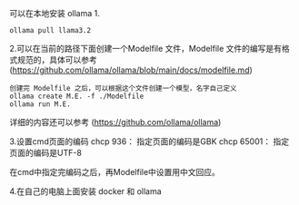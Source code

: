 可以在本地安装 ollama
1.
```
ollama pull llama3.2
```

2.可以在当前的路径下面创建一个Modelfile 文件，Modelfile 文件的编写是有格式规范的，具体可以参考 (https://github.com/ollama/ollama/blob/main/docs/modelfile.md)
```
创建完 Modelfile 之后，可以根据这个文件创建一个模型，名字自己定义
ollama create M.E. -f ./Modelfile
ollama run M.E.
```

详细的内容还可以参考 (https://github.com/ollama/ollama)


3.设置cmd页面的编码
chcp 936： 指定页面的编码是GBK
chcp 65001： 指定页面的编码是UTF-8

在cmd中指定完编码之后，再Modelfile中设置用中文回应。


4.在自己的电脑上面安装 docker 和 ollama
